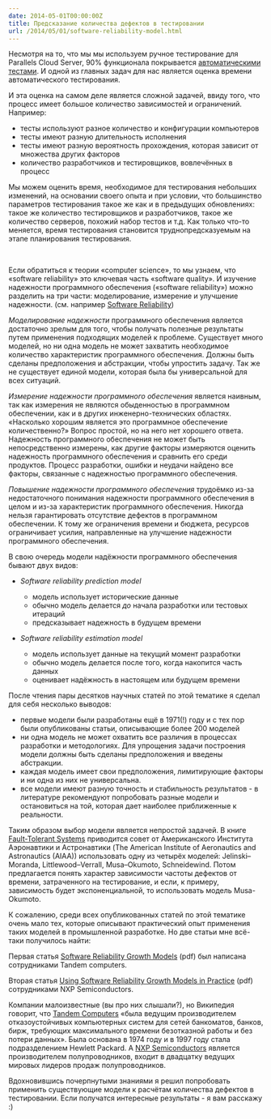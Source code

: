 ```yaml
---
date: 2014-05-01T00:00:00Z
title: Предсказание количества дефектов в тестировании
url: /2014/05/01/software-reliability-model.html
---
```


Несмотря на то, что мы мы используем ручное тестирование для Parallels Cloud Server,
90% функционала покрывается [автоматическими тестами](/2014/03/14/PCS-testing.html).
И одной из главных задач для нас является оценка времени автоматического тестирования.

И эта оценка на самом деле является сложной задачей, ввиду того,
что процесс имеет большое количество зависимостей и ограничений. Например:

* тесты используют разное количество и конфигурации компьютеров
* тесты имеют разную длительность исполнения
* тесты имеют разную вероятность прохождения, которая зависит от множества других факторов
* количество разработчиков и тестировщиков, вовлечённых в процесс

Мы можем оценить время, необходимое для тестирования небольших изменений,
на основании своего опыта и при условии, что большинство параметров тестирования
такое же как и в предыдущих обновлениях: такое же количество тестировщиков и разработчиков,
такое же количество серверов, похожий набор тестов и т.д. Как только что-то меняется,
время тестирования становится труднопредсказуемым на этапе планирования тестирования.

<br>

Если обратиться к теории «computer science», то мы узнаем, что «software reliability» это ключевая часть
«software quality». И изучение надежности программного обеспечения («software reliability»)
можно разделить на три части: моделирование, измерение и улучшение надежности. (см. например
[Software Reliability](http://users.ece.cmu.edu/~koopman/des_s99/sw_reliability/))

*Моделирование надежности* программного обеспечения является достаточно зрелым для того,
чтобы получать полезные результаты путем применения подходящих моделей к проблеме.
Существует много моделей, но ни одна модель не может захватить необходимое количество
характеристик программного обеспечения. Должны быть сделаны предположения и абстракции,
чтобы упростить задачу. Так же не существует единой модели, которая была бы
универсальной для всех ситуаций.

*Измерение надежности программного обеспечения* является наивным, так как
измерения не являются обыденностью в программном обеспечении, как и в других инженерно-технических областях.
«Насколько хорошим является это программное обеспечение количественно?»
Вопрос простой, но на него нет хорошего ответа. Надежность программного обеспечения
не может быть непосредственно измерены, как другие факторы измеряются оценить
надежность программного обеспечения и сравнить его среди продуктов. Процесс разработки,
ошибки и неудачи найдено все факторы, связанные с надежностью программного обеспечения.

*Повышение надежности программного обеспечения* трудоёмко из-за
недостаточного понимания надежности программного обеспечения в целом и из-за
характеристик программного обеспечения. Никогда нельзя гарантировать отсутствие
дефектов в программном обеспечении. К тому же ограничения времени и бюджета, ресурсов
ограничивает усилия, направленные на улучшение надежности программного обеспечения.

В свою очередь модели надёжности программного обеспечения бывают двух видов:

* *Software reliability prediction model*
  * модель использует исторические данные
  * обычно модель делается *до* начала разработки или тестовых итераций
  * предсказывает надежность в будущем времени

* *Software reliability estimation model*
  * модель использует данные на текущий момент разработки
  * обычно модель делается после того, когда накопится часть данных
  * оценивает надёжность в настоящем или будущем времени

После чтения пары десятков научных статей по этой тематике я сделал для себя несколько выводов:

* первые модели были разработаны ещё в 1971(!) году и с тех пор
были опубликованы статьи, описывающие более 200 моделей
* ни одна модель не может охватить все различия в процессах разработки и методологиях.
Для упрощения задачи построения модели должны быть сделаны предположения и введены абстракции.
* каждая модель имеет свои предположения, лимитирующие факторы
и ни одна из них не универсальна.
* все модели имеют разную точность и стабильность результатов -
в литературе рекомендуют попробовать разные модели и
остановиться на той, которая дает наиболее приближенные к реальности.

Таким образом выбор модели является непростой задачей. В книге [Fault-Tolerant Systems](http://www.amazon.com/Fault-Tolerant-Systems-Israel-Koren/dp/0120885255/ref=sr_1_1?ie=UTF8&qid=1398418187&sr=8-1&keywords=fault-tolerant+systems)
приводится совет от Американского Института Аэронавтики и Астронавтики (The American Institute of
Aeronautics and Astronautics (AIAA)) использовать одну из четырёх моделей:
Jelinski–Moranda, Littlewood–Verrall, Musa–Okumoto, Schneidewind. Потом предлагается
понять характер зависимости частоты дефектов от времени, затраченного на тестирование,
и если, к примеру, зависимость будет экспоненциальной, то использовать модель Musa-Okumoto.

К сожалению, среди всех опубликованных статей по этой тематике очень мало тех,
которые описывают практический опыт применения таких моделей в промышленной разработке.
Но две статьи мне всё-таки получилось найти:

Первая статья [Software Reliability Growth Models](http://www.hpl.hp.com/techreports/tandem/TR-96.1.pdf) (pdf)
был написана сотрудниками Tandem computers.

Вторая статья [Using Software Reliability Growth Models in Practice](http://alexandria.tue.nl/openaccess/Metis207438.pdf) (pdf)
сотрудниками NXP Semiconductors.

Компании малоизвестные (вы про них слышали?), но Википедия говорит, что
[Tandem Computers](https://en.wikipedia.org/wiki/Tandem_Computers)
«была ведущим производителем отказоустойчивых компьютерных систем для сетей банкоматов,
банков, бирж, требующих максимального времени безотказной работы и без потери данных».
Была основана в 1974 году и в 1997 году стала подразделением Hewlett Packard.
А [NXP Semiconductors](https://en.wikipedia.org/wiki/NXP_Semiconductors) является
производителем полупроводников, входит в двадцатку ведущих мировых
лидеров продаж полупроводников.

Вдохновившись почерпнутыми знаниями я решил попробовать применить
существующие модели к расчётам количества дефектов в тестировании.
Если получатся интересные результаты - я вам расскажу :)
